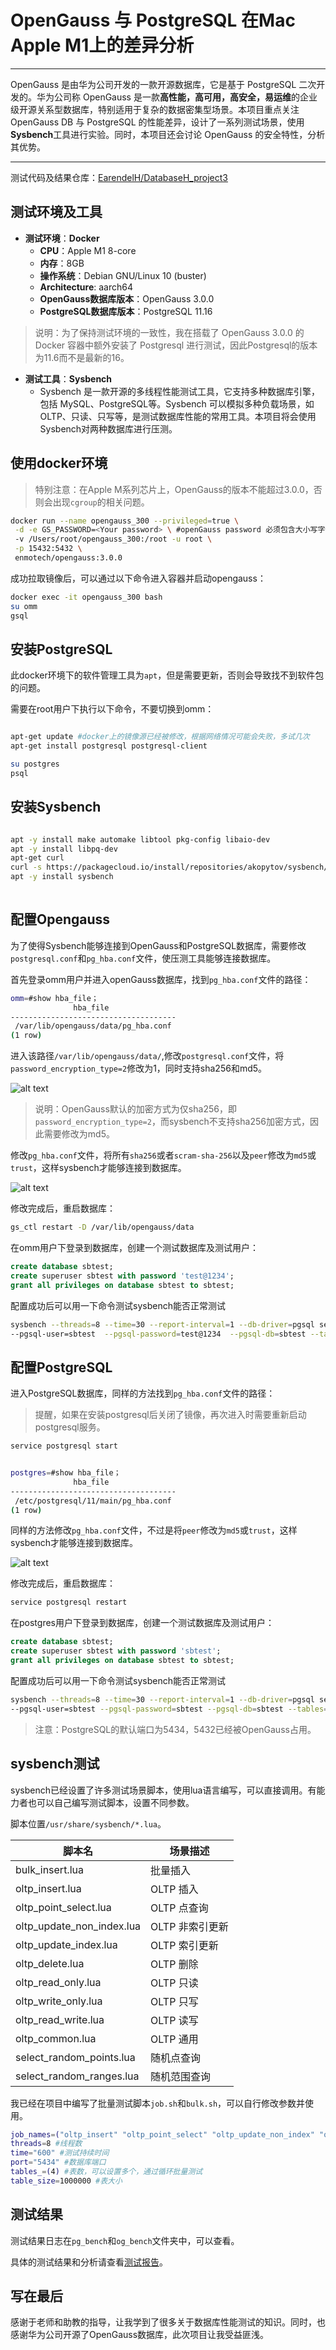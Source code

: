 # OpenGauss 与 PostgreSQL 在Mac Apple M1上的差异分析

---

OpenGauss 是由华为公司开发的一款开源数据库，它是基于 PostgreSQL 二次开发的。华为公司称 OpenGauss 是一款**高性能，高可用，高安全，易运维**的企业级开源关系型数据库，特别适用于复杂的数据密集型场景。本项目重点关注 OpenGauss DB 与 PostgreSQL 的性能差异，设计了一系列测试场景，使用**Sysbench**工具进行实验。同时，本项目还会讨论 OpenGauss 的安全特性，分析其优势。

---

测试代码及结果仓库：[EarendelH/DatabaseH_project3](https://github.com/EarendelH/DatabaseH_project3)

## 测试环境及工具

- **测试环境**：**Docker**
  - **CPU**：Apple M1 8-core
  - **内存**：8GB
  - **操作系统**：Debian GNU/Linux 10 (buster)
  - **Architecture**: aarch64
  - **OpenGauss数据库版本**：OpenGauss 3.0.0
  - **PostgreSQL数据库版本**：PostgreSQL 11.16

>说明：为了保持测试环境的一致性，我在搭载了 OpenGauss 3.0.0 的 Docker 容器中额外安装了 Postgresql 进行测试，因此Postgresql的版本为11.6而不是最新的16。

- **测试工具**：**Sysbench**
  - Sysbench 是一款开源的多线程性能测试工具，它支持多种数据库引擎，包括 MySQL、PostgreSQL等。Sysbench 可以模拟多种负载场景，如 OLTP、只读、只写等，是测试数据库性能的常用工具。本项目将会使用 Sysbench对两种数据库进行压测。

## 使用docker环境

>特别注意：在Apple M系列芯片上，OpenGauss的版本不能超过3.0.0，否则会出现`cgroup`的相关问题。

```bash
docker run --name opengauss_300 --privileged=true \
 -d -e GS_PASSWORD=<Your password> \ #openGauss password 必须包含大小写字母、数字、特殊字符，且长度不小于8位，如：'Test@1234'
 -v /Users/root/opengauss_300:/root -u root \
 -p 15432:5432 \
 enmotech/opengauss:3.0.0

```

成功拉取镜像后，可以通过以下命令进入容器并启动opengauss：

```bash
docker exec -it opengauss_300 bash
su omm
gsql 

```

## 安装PostgreSQL

此docker环境下的软件管理工具为`apt`，但是需要更新，否则会导致找不到软件包的问题。

需要在root用户下执行以下命令，不要切换到omm：

```bash

apt-get update #docker上的镜像源已经被修改，根据网络情况可能会失败，多试几次
apt-get install postgresql postgresql-client

su postgres
psql

```

## 安装Sysbench

```bash

apt -y install make automake libtool pkg-config libaio-dev
apt -y install libpq-dev
apt-get curl
curl -s https://packagecloud.io/install/repositories/akopytov/sysbench/script.deb.sh | sudo bash
apt -y install sysbench
  
```

## 配置Opengauss

为了使得Sysbench能够连接到OpenGauss和PostgreSQL数据库，需要修改`postgresql.conf`和`pg_hba.conf`文件，使压测工具能够连接数据库。

首先登录omm用户并进入openGauss数据库，找到`pg_hba.conf`文件的路径：

```bash
omm=#show hba_file；
              hba_file               
-------------------------------------
 /var/lib/opengauss/data/pg_hba.conf
(1 row)
```

进入该路径`/var/lib/opengauss/data/`,修改`postgresql.conf`文件，将`password_encryption_type=2`修改为1，同时支持sha256和md5。

![alt text](README/image.png)

>说明：OpenGauss默认的加密方式为仅sha256，即`password_encryption_type=2`，而sysbench不支持sha256加密方式，因此需要修改为md5。

修改`pg_hba.conf`文件，将所有`sha256`或者`scram-sha-256`以及`peer`修改为`md5`或`trust`，这样sysbench才能够连接到数据库。

![alt text](README/image-1.png)

修改完成后，重启数据库：

```bash
gs_ctl restart -D /var/lib/opengauss/data
```

在omm用户下登录到数据库，创建一个测试数据库及测试用户：

```sql
create database sbtest;
create superuser sbtest with password 'test@1234';
grant all privileges on database sbtest to sbtest;
```

配置成功后可以用一下命令测试sysbench能否正常测试

```bash
sysbench --threads=8 --time=30 --report-interval=1 --db-driver=pgsql select_random_ranges --pgsql-host=localhost --pgsql-port=5432 \
--pgsql-user=sbtest  --pgsql-password=test@1234  --pgsql-db=sbtest --tables=2 --table-size=1000000 run
```

## 配置PostgreSQL

进入PostgreSQL数据库，同样的方法找到`pg_hba.conf`文件的路径：

>提醒，如果在安装postgresql后关闭了镜像，再次进入时需要重新启动postgresql服务。

```bash
service postgresql start
```

```bash

postgres=#show hba_file；
              hba_file               
-------------------------------------
 /etc/postgresql/11/main/pg_hba.conf
(1 row)
```

同样的方法修改`pg_hba.conf`文件，不过是将`peer`修改为`md5`或`trust`，这样sysbench才能够连接到数据库。

![alt text](README/image-2.png)

修改完成后，重启数据库：

```bash
service postgresql restart
```

在postgres用户下登录到数据库，创建一个测试数据库及测试用户：

```sql
create database sbtest;
create superuser sbtest with password 'sbtest';
grant all privileges on database sbtest to sbtest;
```

配置成功后可以用一下命令测试sysbench能否正常测试

```bash
sysbench --threads=8 --time=30 --report-interval=1 --db-driver=pgsql select_random_ranges --pgsql-host=localhost --pgsql-port=5434 \
--pgsql-user=sbtest --pgsql-password=sbtest --pgsql-db=sbtest --tables=2 --table-size=1000000 run
```

>注意：PostgreSQL的默认端口为5434，5432已经被OpenGauss占用。

## sysbench测试

sysbench已经设置了许多测试场景脚本，使用lua语言编写，可以直接调用。有能力者也可以自己编写测试脚本，设置不同参数。

脚本位置`/usr/share/sysbench/*.lua`。

| 脚本名                      | 场景描述                  |
|-----------------------------|---------------------------|
| bulk_insert.lua             | 批量插入                  |
| oltp_insert.lua             | OLTP 插入                 |
| oltp_point_select.lua       | OLTP 点查询               |
| oltp_update_non_index.lua   | OLTP 非索引更新           |
| oltp_update_index.lua       | OLTP 索引更新             |
| oltp_delete.lua             | OLTP 删除                 |
| oltp_read_only.lua          | OLTP 只读                 |
| oltp_write_only.lua         | OLTP 只写                 |
| oltp_read_write.lua         | OLTP 读写                 |
| oltp_common.lua             | OLTP 通用                 |
| select_random_points.lua    | 随机点查询                |
| select_random_ranges.lua    | 随机范围查询              |

我已经在项目中编写了批量测试脚本`job.sh`和`bulk.sh`，可以自行修改参数并使用。

```bash
job_names=("oltp_insert" "oltp_point_select" "oltp_update_non_index" "oltp_update_index " "oltp_delete " "oltp_read_only" "oltp_write_only" "oltp_read_write" "select_random_points" "select_random_ranges") #使用的测试场景
threads=8 #线程数
time="600" #测试持续时间
port="5434" #数据库端口
tables_=(4) #表数，可以设置多个，通过循环批量测试
table_size=1000000 #表大小
```

## 测试结果

测试结果日志在`pg_bench`和`og_bench`文件夹中，可以查看。

具体的测试结果和分析请查看[测试报告](./project3_report.pdf)。

## 写在最后

感谢于老师和助教的指导，让我学到了很多关于数据库性能测试的知识。同时，也感谢华为公司开源了OpenGauss数据库，此次项目让我受益匪浅。